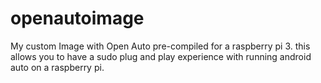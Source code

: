 # openautoimage
My custom Image with Open Auto pre-compiled for a raspberry pi 3. this allows you to have a sudo plug and play experience with running android auto on a raspberry pi.
